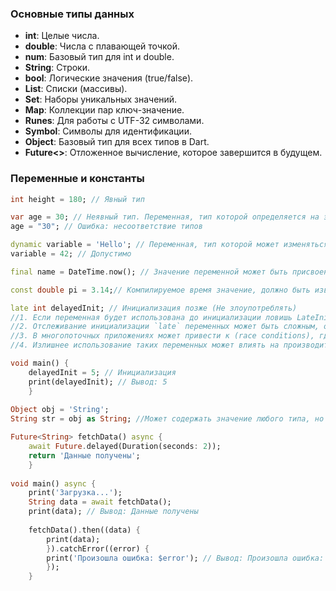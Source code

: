 ### Основные типы данных 
- **int**: Целые числа.
- **double**: Числа с плавающей точкой.
- **num**: Базовый тип для int и double.
- **String**: Строки.
- **bool**: Логические значения (true/false).
- **List**: Списки (массивы).
- **Set**: Наборы уникальных значений.
- **Map**: Коллекции пар ключ-значение.
- **Runes**: Для работы с UTF-32 символами.
- **Symbol**: Символы для идентификации.
- **Object**: Базовый тип для всех типов в Dart.
- **Future<>**: Отложенное вычисление, которое завершится в будущем.
### Переменные и константы 
```dart 
int height = 180; // Явный тип 

var age = 30; // Неявный тип. Переменная, тип которой определяется на этапе компиляции. После инициализации тип переменной становится неизменным.
age = "30"; // Ошибка: несоответствие типов

dynamic variable = 'Hello'; // Переменная, тип которой может изменяться во время выполнения. Определяется на этапе выполнения.
variable = 42; // Допустимо

final name = DateTime.now(); // Значение переменной может быть присвоено только один раз. Инициализируется во время выполнения.

const double pi = 3.14;// Компилируемое время значение, должно быть известно во время компиляции

late int delayedInit; // Инициализация позже (Не злоупотреблять)
//1. Если переменная будет использована до инициализации ловишь LateInitializationError.
//2. Отслеживание инициализации `late` переменных может быть сложным, особенно в большом коде. Это может сделать код менее предсказуемым и трудным для понимания.
//3. В многопоточных приложениях может привести к (race conditions), где несколько потоков могут пытаться инициализировать переменную одновременно.
//4. Излишнее использование таких переменных может влиять на производительность, так как проверки инициализации выполняются в момент обращения к переменной.

void main() { 
	delayedInit = 5; // Инициализация 
	print(delayedInit); // Вывод: 5 
	}
	
Object obj = 'String';
String str = obj as String; //Может содержать значение любого типа, но требует явного приведения типа при использовании.

Future<String> fetchData() async {
	await Future.delayed(Duration(seconds: 2));
	return 'Данные получены';
	}
	
void main() async {
	print('Загрузка...');
	String data = await fetchData();
	print(data); // Вывод: Данные получены
	
	fetchData().then((data) {
		print(data);
		}).catchError((error) {
		print('Произошла ошибка: $error'); // Вывод: Произошла ошибка:                                  Exception: Ошибка при получении данных
		});
	}
```
